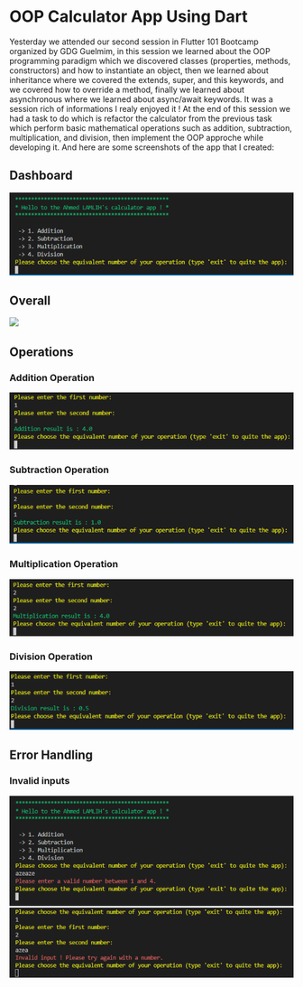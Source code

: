 # OOP Calculator App Using Dart
Yesterday we attended our second session in Flutter 101 Bootcamp organized by GDG Guelmim, in this session we learned about the OOP programming paradigm which we discovered classes (properties, methods, constructors) and how to instantiate an object, then we learned about inheritance where we covered the extends, super, and this keywords, and we covered how to override a method, finally we learned about asynchronous where we learned about async/await keywords. It was a session rich of informations I realy enjoyed it ! At the end of this session we had a task to do which is refactor the calculator from the previous task which perform basic mathematical operations such as addition, subtraction, multiplication, and division, then implement the OOP approche while developing it.
And here are some screenshots of the app that I created:
## Dashboard
<img src="https://github.com/Lamlih-Dev/Flutter101_Bootcamp/blob/main/Calculator%20App/images/dashboard.PNG?raw=true">

## Overall
<img src="https://user-images.githubusercontent.com/87146845/212546034-9a452357-4560-4dfb-98e4-2c8da9b2c3a3.png">

## Operations

### Addition Operation
<img src="https://github.com/Lamlih-Dev/Flutter101_Bootcamp/blob/main/Calculator%20App/images/add.PNG?raw=true">

### Subtraction Operation
<img src="https://github.com/Lamlih-Dev/Flutter101_Bootcamp/blob/main/Calculator%20App/images/sub.PNG?raw=true">

### Multiplication Operation
<img src="https://github.com/Lamlih-Dev/Flutter101_Bootcamp/blob/main/Calculator%20App/images/mult.PNG?raw=true">

### Division Operation
<img src="https://github.com/Lamlih-Dev/Flutter101_Bootcamp/blob/main/Calculator%20App/images/div.PNG?raw=true">

## Error Handling

### Invalid inputs
<img src="https://github.com/Lamlih-Dev/Flutter101_Bootcamp/blob/main/Calculator%20App/images/errorHandling1.PNG?raw=true">
<img src="https://github.com/Lamlih-Dev/Flutter101_Bootcamp/blob/main/Calculator%20App/images/errorHandling2.PNG?raw=true">
